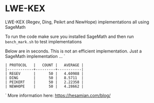 # LWE-KEX
LWE-KEX (Regev, Ding, Peikrt and NewHope) implementations all using SageMath

To run the code make sure you installed SageMath and then run `bench_mark.sh` to test implementations

Below are in seconds. This is not an efficient implementation. Just a SageMath implementation ...
`

    | PROTOCOL   |   COUNT |   AVERAGE |
    |------------+---------+-----------|
    | REGEV      |      50 |   4.60988 |
    | DING       |      50 |   8.5711  |
    | PEIKERT    |      50 |   2.22358 |
    | NEWHOPE    |      50 |   4.28662 |
`
More information here: https://hesamian.com/blog/
